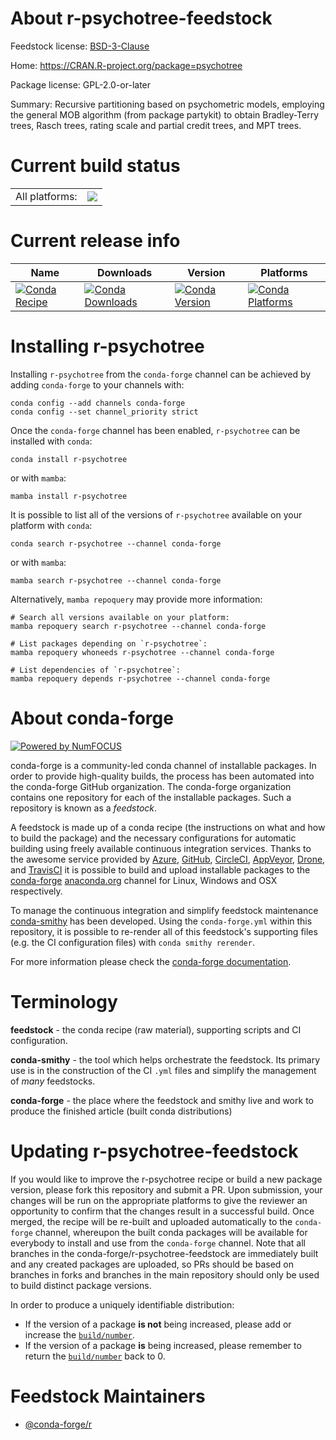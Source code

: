 About r-psychotree-feedstock
============================

Feedstock license: [BSD-3-Clause](https://github.com/conda-forge/r-psychotree-feedstock/blob/main/LICENSE.txt)

Home: https://CRAN.R-project.org/package=psychotree

Package license: GPL-2.0-or-later

Summary: Recursive partitioning based on psychometric models, employing the general MOB algorithm (from package partykit) to obtain Bradley-Terry trees, Rasch trees, rating scale and partial credit trees, and MPT trees.

Current build status
====================


<table><tr><td>All platforms:</td>
    <td>
      <a href="https://dev.azure.com/conda-forge/feedstock-builds/_build/latest?definitionId=14626&branchName=main">
        <img src="https://dev.azure.com/conda-forge/feedstock-builds/_apis/build/status/r-psychotree-feedstock?branchName=main">
      </a>
    </td>
  </tr>
</table>

Current release info
====================

| Name | Downloads | Version | Platforms |
| --- | --- | --- | --- |
| [![Conda Recipe](https://img.shields.io/badge/recipe-r--psychotree-green.svg)](https://anaconda.org/conda-forge/r-psychotree) | [![Conda Downloads](https://img.shields.io/conda/dn/conda-forge/r-psychotree.svg)](https://anaconda.org/conda-forge/r-psychotree) | [![Conda Version](https://img.shields.io/conda/vn/conda-forge/r-psychotree.svg)](https://anaconda.org/conda-forge/r-psychotree) | [![Conda Platforms](https://img.shields.io/conda/pn/conda-forge/r-psychotree.svg)](https://anaconda.org/conda-forge/r-psychotree) |

Installing r-psychotree
=======================

Installing `r-psychotree` from the `conda-forge` channel can be achieved by adding `conda-forge` to your channels with:

```
conda config --add channels conda-forge
conda config --set channel_priority strict
```

Once the `conda-forge` channel has been enabled, `r-psychotree` can be installed with `conda`:

```
conda install r-psychotree
```

or with `mamba`:

```
mamba install r-psychotree
```

It is possible to list all of the versions of `r-psychotree` available on your platform with `conda`:

```
conda search r-psychotree --channel conda-forge
```

or with `mamba`:

```
mamba search r-psychotree --channel conda-forge
```

Alternatively, `mamba repoquery` may provide more information:

```
# Search all versions available on your platform:
mamba repoquery search r-psychotree --channel conda-forge

# List packages depending on `r-psychotree`:
mamba repoquery whoneeds r-psychotree --channel conda-forge

# List dependencies of `r-psychotree`:
mamba repoquery depends r-psychotree --channel conda-forge
```


About conda-forge
=================

[![Powered by
NumFOCUS](https://img.shields.io/badge/powered%20by-NumFOCUS-orange.svg?style=flat&colorA=E1523D&colorB=007D8A)](https://numfocus.org)

conda-forge is a community-led conda channel of installable packages.
In order to provide high-quality builds, the process has been automated into the
conda-forge GitHub organization. The conda-forge organization contains one repository
for each of the installable packages. Such a repository is known as a *feedstock*.

A feedstock is made up of a conda recipe (the instructions on what and how to build
the package) and the necessary configurations for automatic building using freely
available continuous integration services. Thanks to the awesome service provided by
[Azure](https://azure.microsoft.com/en-us/services/devops/), [GitHub](https://github.com/),
[CircleCI](https://circleci.com/), [AppVeyor](https://www.appveyor.com/),
[Drone](https://cloud.drone.io/welcome), and [TravisCI](https://travis-ci.com/)
it is possible to build and upload installable packages to the
[conda-forge](https://anaconda.org/conda-forge) [anaconda.org](https://anaconda.org/)
channel for Linux, Windows and OSX respectively.

To manage the continuous integration and simplify feedstock maintenance
[conda-smithy](https://github.com/conda-forge/conda-smithy) has been developed.
Using the ``conda-forge.yml`` within this repository, it is possible to re-render all of
this feedstock's supporting files (e.g. the CI configuration files) with ``conda smithy rerender``.

For more information please check the [conda-forge documentation](https://conda-forge.org/docs/).

Terminology
===========

**feedstock** - the conda recipe (raw material), supporting scripts and CI configuration.

**conda-smithy** - the tool which helps orchestrate the feedstock.
                   Its primary use is in the construction of the CI ``.yml`` files
                   and simplify the management of *many* feedstocks.

**conda-forge** - the place where the feedstock and smithy live and work to
                  produce the finished article (built conda distributions)


Updating r-psychotree-feedstock
===============================

If you would like to improve the r-psychotree recipe or build a new
package version, please fork this repository and submit a PR. Upon submission,
your changes will be run on the appropriate platforms to give the reviewer an
opportunity to confirm that the changes result in a successful build. Once
merged, the recipe will be re-built and uploaded automatically to the
`conda-forge` channel, whereupon the built conda packages will be available for
everybody to install and use from the `conda-forge` channel.
Note that all branches in the conda-forge/r-psychotree-feedstock are
immediately built and any created packages are uploaded, so PRs should be based
on branches in forks and branches in the main repository should only be used to
build distinct package versions.

In order to produce a uniquely identifiable distribution:
 * If the version of a package **is not** being increased, please add or increase
   the [``build/number``](https://docs.conda.io/projects/conda-build/en/latest/resources/define-metadata.html#build-number-and-string).
 * If the version of a package **is** being increased, please remember to return
   the [``build/number``](https://docs.conda.io/projects/conda-build/en/latest/resources/define-metadata.html#build-number-and-string)
   back to 0.

Feedstock Maintainers
=====================

* [@conda-forge/r](https://github.com/orgs/conda-forge/teams/r/)

